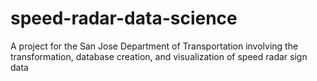 # speed-radar-data-science
A project for the San Jose Department of Transportation involving the transformation, database creation, and visualization of speed radar sign data
